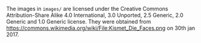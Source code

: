 The images in `images/` are licensed under the Creative Commons Attribution-Share Alike 4.0 International, 3.0 Unported, 2.5 Generic, 2.0 Generic and 1.0 Generic license.
They were obtained from https://commons.wikimedia.org/wiki/File:Kismet_Die_Faces.png on 30th jan 2017.
